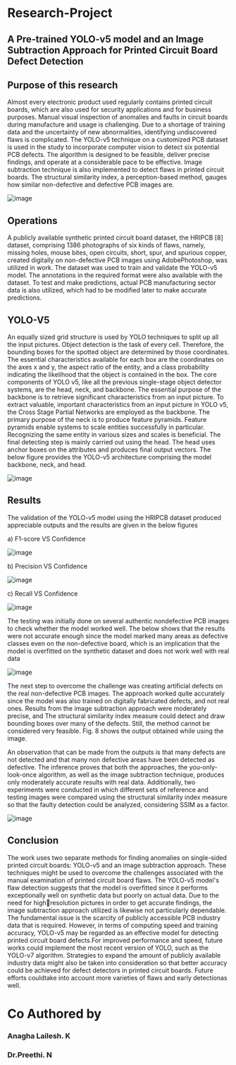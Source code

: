 # Research-Project
## A Pre‐trained YOLO‐v5 model and an Image Subtraction Approach for Printed Circuit Board Defect Detection

## Purpose of this research 
  Almost every electronic product used regularly contains printed circuit boards, which are also used for security applications and for business purposes. Manual visual inspection of anomalies and faults in circuit boards during manufacture and usage is challenging. Due to a shortage of training data and the uncertainty of new abnormalities, identifying undiscovered flaws is complicated. The YOLO-v5 technique on a customized PCB dataset is used in the study to incorporate computer vision to detect six potential PCB defects. The algorithm is designed to be feasible, deliver precise findings, and operate at a considerable pace to be effective. Image subtraction technique is also implemented to detect flaws in printed circuit boards. The structural similarity index, a perception-based method, gauges how similar non-defective and defective PCB images are.

  ![image](https://github.com/richieaj/Research-Project/assets/87382894/61181b68-35c9-4fb0-8eb4-2773e277be51)

## Operations
A publicly available synthetic printed circuit board dataset, the HRIPCB [8] dataset, comprising 1386 photographs of six kinds of flaws, namely, missing holes, mouse bites, open circuits, short, spur, and spurious copper, created digitally on non-defective PCB images using AdobePhotoshop, was utilized in work. The dataset was used to train and validate the YOLO-v5 model. The annotations in the required format were also available with the dataset. To test and make predictions, actual PCB manufacturing sector data is also utilized, which had to be modified later to make accurate predictions.

## YOLO-V5

An equally sized grid structure is used by YOLO techniques to split up all the input pictures. Object detection is the task of every cell. Therefore, the bounding boxes for the spotted object are determined by those coordinates. The essential characteristics available for each box are the coordinates on the axes x and y, the aspect ratio of the entity, and a class probability indicating the likelihood that the object is contained in the box. The core components of YOLO v5, like all the previous single-stage object detector systems, are the head, neck, and backbone. The essential purpose of the backbone is to retrieve significant characteristics from an input picture. To extract valuable, important characteristics from an input picture in YOLO v5, the Cross Stage Partial Networks are employed as the backbone. The primary purpose of the neck is to produce feature pyramids. Feature pyramids enable systems to scale entities successfully in particular. Recognizing the same entity in various sizes and scales is beneficial. The final detecting step is mainly carried out using the head. The head uses anchor boxes on the attributes and produces final output vectors. The below figure provides the YOLO-v5 architecture comprising the model backbone, neck, and head.

![image](https://github.com/richieaj/Research-Project/assets/87382894/c94d04f6-04eb-4cbb-852c-d05720ee3b99)

## Results 
The validation of the YOLO-v5 model using the HRIPCB dataset produced appreciable outputs and the results are given in the below figures 

a) F1-score VS Confidence 

![image](https://github.com/richieaj/Research-Project/assets/87382894/3bc2ed46-39c2-411c-8818-e73873493cd2)   

b) Precision VS Confidence

![image](https://github.com/richieaj/Research-Project/assets/87382894/ff59ca04-ad5f-469a-8e75-6242a4fd541e)

c) Recall VS Confidence

![image](https://github.com/richieaj/Research-Project/assets/87382894/3cf61ff8-5918-4c73-917d-73ec04dab528)

The testing was initially done on several authentic nondefective PCB images to check whether the model worked well. The below shows that the results were not accurate enough since the model marked many areas as defective classes even on the non-defective board, which is an implication that the model is overfitted on the synthetic dataset and does not work well with real data

![image](https://github.com/richieaj/Research-Project/assets/87382894/0862a7bb-1181-4f39-b728-31c26bdd3771)

The next step to overcome the challenge was creating artificial defects on the real non-defective PCB images. The approach worked quite accurately since the model was also trained on digitally fabricated defects, and not real ones. Results from the image subtraction approach were moderately precise, and The structural similarity index measure could detect and draw bounding boxes over many of the defects. Still, the method cannot be considered very feasible. Fig. 8 shows the output obtained while using the image.

An observation that can be made from the outputs is that many defects are not detected and that many non defective areas have been detected as defective. The inference proves that both the approaches, the you-only-look-once algorithm, as well as the image subtraction technique, produces only moderately accurate results with real data. Additionally, two experiments were conducted in which different sets of reference and testing images were compared using the structural similarity index measure so that the faulty detection could be analyzed, considering SSIM as a factor.

![image](https://github.com/richieaj/Research-Project/assets/87382894/4726ede6-7a1a-4906-a899-4892ba98357c)

## Conclusion

The work uses two separate methods for finding anomalies on single-sided printed circuit boards: YOLO-v5 and an image subtraction approach. These techniques might be used to overcome the challenges associated with the manual examination of printed circuit board flaws. The YOLO-v5 model's flaw detection suggests that the model is overfitted since it performs exceptionally well on synthetic data but poorly on actual data. Due to the need for highresolution pictures in order to get accurate findings, the image subtraction approach utilized is likewise not particularly dependable. The fundamental issue is the scarcity of publicly accessible PCB industry data that is required. However, in terms of computing speed and training accuracy, YOLO-v5 may be regarded as an effective model for detecting printed circuit board defects.For improved performance and speed, future works could implement the most recent version of YOLO, such as the YOLO-v7 algorithm. Strategies to expand the amount of publicly available industry data might also be taken into consideration so that better accuracy could be achieved for defect detectors in printed circuit boards. Future efforts couldtake into account more varieties of flaws and early detectionas well.


# Co Authored by 

### Anagha Lailesh. K
### Dr.Preethi. N

